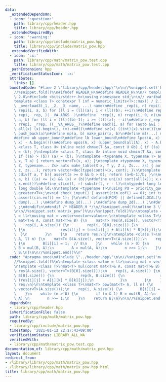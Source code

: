 ```yaml
---
data:
  _extendedDependsOn:
  - icon: ':question:'
    path: library/cpp/header.hpp
    title: library/cpp/header.hpp
  _extendedRequiredBy:
  - icon: ':warning:'
    path: library/cpp/include/matrix_pow.hpp
    title: library/cpp/include/matrix_pow.hpp
  _extendedVerifiedWith:
  - icon: ':x:'
    path: library/cpp/math/matrix_pow.test.cpp
    title: library/cpp/math/matrix_pow.test.cpp
  _pathExtension: hpp
  _verificationStatusIcon: ':x:'
  attributes:
    links: []
  bundledCode: "#line 2 \"library/cpp/header.hpp\"\n\n//%snippet.set('header')%\n\
    //%snippet.fold()%\n#ifndef HEADER_H\n#define HEADER_H\n\n// template version\
    \ 2.0\n#include <bits/stdc++.h>\nusing namespace std;\n\n// varibable settings\n\
    template <class T> constexpr T inf = numeric_limits<T>::max() / 2.1;\n\n#define\
    \ _overload3(_1, _2, _3, name, ...) name\n#define _rep(i, n) repi(i, 0, n)\n#define\
    \ repi(i, a, b) for (ll i = (ll)(a); i < (ll)(b); ++i)\n#define rep(...) _overload3(__VA_ARGS__,\
    \ repi, _rep, )(__VA_ARGS__)\n#define _rrep(i, n) rrepi(i, 0, n)\n#define rrepi(i,\
    \ a, b) for (ll i = (ll)((b)-1); i >= (ll)(a); --i)\n#define r_rep(...) _overload3(__VA_ARGS__,\
    \ rrepi, _rrep, )(__VA_ARGS__)\n#define each(i, a) for (auto &&i : a)\n#define\
    \ all(x) (x).begin(), (x).end()\n#define sz(x) ((int)(x).size())\n#define pb(a)\
    \ push_back(a)\n#define mp(a, b) make_pair(a, b)\n#define mt(...) make_tuple(__VA_ARGS__)\n\
    #define ub upper_bound\n#define lb lower_bound\n#define lpos(A, x) (lower_bound(all(A),\
    \ x) - A.begin())\n#define upos(A, x) (upper_bound(all(A), x) - A.begin())\ntemplate\
    \ <class T, class U> inline void chmax(T &a, const U &b) { if ((a) < (b)) (a)\
    \ = (b); }\ntemplate <class T, class U> inline void chmin(T &a, const U &b) {\
    \ if ((a) > (b)) (a) = (b); }\ntemplate <typename X, typename T> auto make_table(X\
    \ x, T a) { return vector<T>(x, a); }\ntemplate <typename X, typename Y, typename\
    \ Z, typename... Zs> auto make_table(X x, Y y, Z z, Zs... zs) { auto cont = make_table(y,\
    \ z, zs...); return vector<decltype(cont)>(x, cont); }\n\ntemplate <class T> T\
    \ cdiv(T a, T b){ assert(a >= 0 && b > 0); return (a+b-1)/b; }\n\n#define is_in(x,\
    \ a, b) ((a) <= (x) && (x) < (b))\n#define uni(x) sort(all(x)); x.erase(unique(all(x)),\
    \ x.end())\n#define slice(l, r) substr(l, r - l)\n\ntypedef long long ll;\ntypedef\
    \ long double ld;\n\ntemplate <typename T>\nusing PQ = priority_queue<T, vector<T>,\
    \ greater<T>>;\nvoid check_input() { assert(cin.eof() == 0); int tmp; cin >> tmp;\
    \ assert(cin.eof() == 1); }\n\n#if defined(PCM) || defined(LOCAL)\n#else\n#define\
    \ dump(...) ;\n#define dump_1d(...) ;\n#define dump_2d(...) ;\n#define cerrendl\
    \ ;\n#endif\n\n#endif /* HEADER_H */\n//%snippet.end()%\n#line 3 \"library/cpp/math/matrix_pow.hpp\"\
    \n\n//%snippet.set('matrix_pow')%\n//%snippet.fold()%\n\ntemplate <class value\
    \ = ll>\nusing mat = vector<vector<value>>;\n\ntemplate <class T>\nmat<T> mul(const\
    \ mat<T>& A, const mat<T>& B) {\n    mat<T> res(A.size(), vector<T>(B[0].size()));\n\
    \    rep(i, A.size()) {\n        rep(j, B[0].size()) {\n            rep(k, B.size())\
    \ {\n                res[i][j] = (res[i][j] + A[i][k] * B[k][j]);\n          \
    \  }\n        }\n    }\n    return res;\n}\n\ntemplate <class T>\nmat<T> pow(mat<T>\
    \ A, ll n) {\n    mat<T> B(A.size(), vector<T>(A.size()));\n    rep(i, A.size())\
    \ {\n        B[i][i] = 1;  // E\n    }\n    while (n > 0) {\n        if (n & 1)\
    \ B = mul(B, A);\n        A = mul(A, A);\n        n >>= 1;\n    }\n    return\
    \ B;\n}\n\n//%snippet.end()%\n"
  code: "#pragma once\n#include \"../header.hpp\"\n\n//%snippet.set('matrix_pow')%\n\
    //%snippet.fold()%\n\ntemplate <class value = ll>\nusing mat = vector<vector<value>>;\n\
    \ntemplate <class T>\nmat<T> mul(const mat<T>& A, const mat<T>& B) {\n    mat<T>\
    \ res(A.size(), vector<T>(B[0].size()));\n    rep(i, A.size()) {\n        rep(j,\
    \ B[0].size()) {\n            rep(k, B.size()) {\n                res[i][j] =\
    \ (res[i][j] + A[i][k] * B[k][j]);\n            }\n        }\n    }\n    return\
    \ res;\n}\n\ntemplate <class T>\nmat<T> pow(mat<T> A, ll n) {\n    mat<T> B(A.size(),\
    \ vector<T>(A.size()));\n    rep(i, A.size()) {\n        B[i][i] = 1;  // E\n\
    \    }\n    while (n > 0) {\n        if (n & 1) B = mul(B, A);\n        A = mul(A,\
    \ A);\n        n >>= 1;\n    }\n    return B;\n}\n\n//%snippet.end()%\n"
  dependsOn:
  - library/cpp/header.hpp
  isVerificationFile: false
  path: library/cpp/math/matrix_pow.hpp
  requiredBy:
  - library/cpp/include/matrix_pow.hpp
  timestamp: '2021-01-12 22:17:43+09:00'
  verificationStatus: LIBRARY_ALL_WA
  verifiedWith:
  - library/cpp/math/matrix_pow.test.cpp
documentation_of: library/cpp/math/matrix_pow.hpp
layout: document
redirect_from:
- /library/library/cpp/math/matrix_pow.hpp
- /library/library/cpp/math/matrix_pow.hpp.html
title: library/cpp/math/matrix_pow.hpp
---
```

